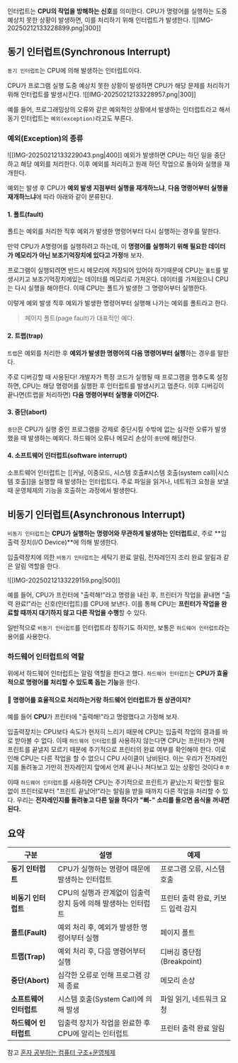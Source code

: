 인터럽트는 **CPU의 작업을 방해하는 신호**를 의미한다. 
CPU가 명령어를 실행하는 도중 예상치 못한 상황이 발생하면, 이를 처리하기 위해 인터럽트가 발생한다.
![[IMG-20250212133228899.png|300]]


## 동기 인터럽트(Synchronous Interrupt)
`동기 인터럽트`는 CPU에 의해 발생하는 인터럽트이다.

CPU가 프로그램 실행 도중 예상치 못한 상황이 발생하면 CPU가 해당 문제를 처리하기 위해 인터럽트를 발생시킨다.
![[IMG-20250212133228957.png|300]]

예를 들어, 프로그래밍상의 오류와 같은 예외적인 상황에서 발생하는 인터럽트라고 해서 동기 인터럽트는 `예외(exception)`라고도 부른다.

### 예외(Exception)의 종류
![[IMG-20250212133229043.png|400]]
예외가 발생하면 CPU는 하던 일을 중단하고 해당 예외를 처리한다.
이후 예외를 처리하고 원래 하던 작업으로 돌아와 실행을 재개한다.

예외는 발생 후 CPU가 **예외 발생 지점부터 실행을 재개하느냐**, **다음 명령어부터 실행을 재개하느냐**에 따라 아래와 같이 분류된다.

#### 1. 폴트(fault)
폴트는 예외를 처리한 직후 예외가 발생한 명령어부터 다시 실행하는 경우를 말한다.

만약 CPU가 A명령어를 실행하려고 하는데, 이 **명령어를 실행하기 위해 필요한 데이터가 메모리가 아닌 보조기억장치에 있다고 가정**해 보자.

프로그램이 실행되려면 반드시 메모리에 저장되어 있어야 하기때문에 CPU는 `폴트`를 발생시키고 보조기억장치에있는 데이터를 메모리로 가져온다.
데이터를 가져왔으니 CPU는 다시 실행을 해야한다.
이때 CPU는 폴트가 발생한 그 명령어부터 실행한다.

이렇게 예외 발생 직후 예외가 발생한 명령어부터 실행해 나가는 예외를 폴트라고 한다.

> 페이지 폴트(page fault)가 대표적인 예다.

#### 2. 트랩(trap)
`트랩`은 예외를 처리한 후 **예외가 발생한 명령어의 다음 명령어부터 실행**하는 경우를 말한다.

주로 디버깅할 때 사용된다!
개발자가 특정 코드가 실행될 때 프로그램을 멈추도록 설정하면, CPU는 해당 명령어를 실행한 후 인터럽트를 발생시키고 멈춘다. 이후 디버깅이 끝나면(트랩을 처리하면) **다음 명령어부터 실행을 이어간다.**


#### 3. 중단(abort)
`중단`은 CPU가 실행 중인 프로그램을 강제로 중단시킬 수밖에 없는 심각한 오류가 발생했을 때 발생하는 예외다.
하드웨어 오류나 메모리 손상이 `중단`에 해당한다.

#### 4. 소프트웨어 인터럽트(software interrupt)
소프트웨어 인터럽트는 [[커널, 이중모드, 시스템 호출#시스템 호출(system call)|시스템 호출]]을 실행할 때 발생하는 인터럽트다.
주로 파일을 읽거나, 네트워크 요청을 보낼 때 운영체제의 기능을 호출하는 과정에서 발생한다.



## 비동기 인터럽트(Asynchronous Interrupt)
`비동기 인터럽트`는 **CPU가 실행하는 명령어와 무관하게 발생하는 인터럽트**로, 주로 **입출력 장치(I/O Device)**에 의해 발생한다.

입출력장치에 의한 `비동기 인터럽트`는 세탁기 완료 알림, 전자레인지 조리 완료 알림과 같은 알림 역할을 한다.

![[IMG-20250212133229159.png|500]]


예를 들어, CPU가 프린터에 "출력해!"라고 명령을 내린 후, 프린터가 작업을 끝내면 "출력 완료!"라는 신호(인터럽트)를 CPU에 보낸다. 이를 통해 CPU는 **프린터가 작업을 완료할 때까지 대기하지 않고 다른 작업을 수행**할 수 있다.

일반적으로 `비동기 인터럽트`를 인터럽트라 칭하기도 하지만, 보통은 `하드웨어 인터럽트`라는 용어를 사용한다.

### 하드웨어 인터럽트의 역할
위에서 하드웨어 인터럽트는 알림 역할을 한다고 했다.
`하드웨어 인터럽트`는 **CPU가 효율적으로 명령어를 처리할 수 있도록 돕는 기능**을 한다.

#### 🤔 명령어를 효율적으로 처리하는거랑 하드웨어 인터럽트가 뭔 상관이지?
예를 들어 **CPU**가 프린터에 "출력해!"라고 명령했다고 가정해 보자.

입출력장치는 CPU보다 속도가 현저히 느리기 때문에 CPU는 입출력 작업의 결과를 바로 받아볼 수 없다.
이때 `하드웨어 인터럽트`를 사용하지 않는다면 CPU는 프린터가 언제 프린트를 끝낼지 모르기 때문에 주기적으로 프린터의 완료 여부를 확인해야 한다.
이로 인해 CPU는 다른 작업을 할 수 없으니 CPU 사이클이 낭비된다.
이는 우리가 전자레인지를 돌려놓고 가만히 전자레인지 앞에서 언제 끝나나 쳐다보고 있는 상황인 것이다ㅎㅎ

이때 `하드웨어 인터럽트`를 사용하면 CPU는 주기적으로 프린트가 끝났는지 확인할 필요 없이 프린터로부터 "프린트 끝났어!"라는 알림을 받을 때까지 다른 작업을 처리할 수 있다.
우리는 **전자레인지를 돌려놓고 다른 일을 하다가 "삐-" 소리를 들으면 음식을 꺼내면 된다.**



## 요약
|구분|설명|예제|
|---|---|---|
|**동기 인터럽트**|CPU가 실행하는 명령어 때문에 발생하는 인터럽트|프로그램 오류, 시스템 호출|
|**비동기 인터럽트**|CPU의 실행과 관계없이 입출력 장치 등에 의해 발생하는 인터럽트|프린터 출력 완료, 키보드 입력 감지|
|**폴트(Fault)**|예외 처리 후, 예외가 발생한 명령어부터 실행|페이지 폴트|
|**트랩(Trap)**|예외 처리 후, 다음 명령어부터 실행|디버깅 중단점(Breakpoint)|
|**중단(Abort)**|심각한 오류로 인해 프로그램 강제 종료|메모리 손상|
|**소프트웨어 인터럽트**|시스템 호출(System Call)에 의해 발생|파일 읽기, 네트워크 요청|
|**하드웨어 인터럽트**|입출력 장치가 작업을 완료한 후 CPU에 알리는 인터럽트|프린터 출력 완료 알림|




참고
[혼자 공부하는 컴퓨터 구조+운영체제](https://m.yes24.com/Goods/Detail/111378840)